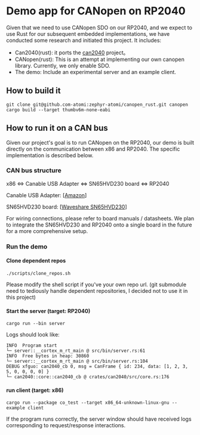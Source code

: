 # Demo app for CANopen on RP2040

Given that we need to use CANopen SDO on our RP2040, and we expect to use Rust for our subsequent embedded implementations, we have conducted some research and initiated this project. It includes:

- Can2040(rust): it ports the [can2040](https://github.com/KevinOConnor/can2040) project。
- CANopen(rust): This is an attempt at implementing our own canopen library. Currently, we only enable SDO.
- The demo: Include an experimental server and an example client.

## How to build it
```shell
git clone git@github.com-atomi:zephyr-atomi/canopen_rust.git canopen
cargo build --target thumbv6m-none-eabi
```

## How to run it on a CAN bus
Given our project's goal is to run CANopen on the RP2040, our demo is built directly on the communication between x86 and RP2040. The specific implementation is described below.

### CAN bus structure
x86 <=> Canable USB Adapter <=> SN65HVD230 board <=> RP2040

Canable USB Adapter: [[Amazon](https://www.amazon.com/PRIZOM-Converter-Debugger-Analyzer-Candlelight/dp/B0CD6QFQXH/ref=sr_1_6?crid=2TGJJD1KV2Z36&keywords=CANable&qid=1696911666&sprefix=canable%2Caps%2C353&sr=8-6&th=1)]

SN65HVD230 board: [[Waveshare SN65HVD230](https://www.amazon.com/SN65HVD230-CAN-Board-Communication-Development/dp/B00KM6XMXO/ref=sr_1_2?crid=2I4ZLTIPIB93Q&keywords=SN65HVD230+waveshare&qid=1696911860&sprefix=sn65hvd230+waveshar%2Caps%2C146&sr=8-2)]

For wiring connections, please refer to board manuals / datasheets. We plan to integrate the SN65HVD230 and RP2040 onto a single board in the future for a more comprehensive setup.

### Run the demo

#### Clone dependent repos
```shell
./scripts/clone_repos.sh
```
Please modify the shell script if you've your own repo url. (git submodule need to tediously handle dependent repositories, I decided not to use it in this project)

#### Start the server (target: RP2040)
```shell
cargo run --bin server
```

Logs should look like:
```text
INFO  Program start
└─ server::__cortex_m_rt_main @ src/bin/server.rs:61
INFO  Free bytes in heap: 30860
└─ server::__cortex_m_rt_main @ src/bin/server.rs:104
DEBUG xfguo: can2040_cb 0, msg = CanFrame { id: 234, data: [1, 2, 3, 5, 0, 0, 0, 0] }
└─ can2040::core::can2040_cb @ crates/can2040/src/core.rs:176
```

#### run client (target: x86)
```shell
cargo run --package co_test --target x86_64-unknown-linux-gnu --example client
```
If the program runs correctly, the server window should have received logs corresponding to request/response interactions.
